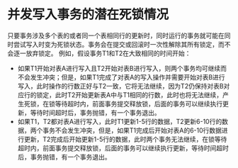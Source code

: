 # 并发写入事务的潜在死锁情况<a name="ZH-CN_TOPIC_0242370301"></a>

只要事务涉及多个表的或者同一个表相同行的更新时，同时运行的事务就可能在同时尝试写入时变为死锁状态。事务会在提交或回滚时一次性解除其所有锁定，而不会逐一放弃锁定。 例如，假设事务T1和T2在大致相同的时间开始：

-   如果T1开始对表A进行写入且T2开始对表B进行写入，则两个事务均可继续而不会发生冲突；但是，如果T1完成了对表A的写入操作并需要开始对表B进行写入，此时操作的行数正好与T2一致，它将无法继续，因为T2仍保持对表B对应行的锁定，此时T2开始更新表A中与T1相同的行数，此时也将无法继续，产生死锁，在锁等待超时内，前面事务提交释放锁，后面的事务可以继续执行更新，等待时间超时后，事务抛错，有一个事务退出。
-   如果T1，T2都对表A进行写入，此时T1更新1-5行的数据，T2更新6-10行的数据，两个事务不会发生冲突，但是，如果T1完成后开始对表A的6-10行数据进行更新，T2完成后开始更新1-5行的数据，此时两个事务无法继续，在锁等待超时内，前面事务提交释放锁，后面的事务可以继续执行更新，等待时间超时后，事务抛错，有一个事务退出。

